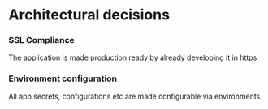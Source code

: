 # Architectural decisions

### SSL Compliance

The application is made production ready by already developing it in https

### Environment configuration

All app secrets, configurations etc are made configurable via environments
